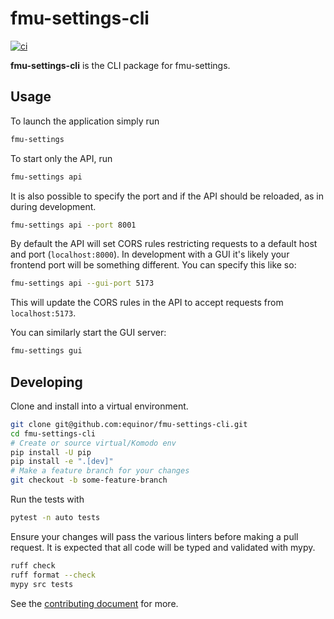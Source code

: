 # fmu-settings-cli

[![ci](https://github.com/equinor/fmu-settings-cli/actions/workflows/ci.yml/badge.svg)](https://github.com/equinor/fmu-settings-cli/actions/workflows/ci.yml)

**fmu-settings-cli** is the CLI package for fmu-settings.

## Usage

To launch the application simply run

```bash
fmu-settings
```

To start only the API, run

```bash
fmu-settings api
```

It is also possible to specify the port and if the API should be reloaded, as
in during development.

```bash
fmu-settings api --port 8001
```

By default the API will set CORS rules restricting requests to a default host
and port (`localhost:8000`). In development with a GUI it's likely your
frontend port will be something different. You can specify this like so:

```bash
fmu-settings api --gui-port 5173
```

This will update the CORS rules in the API to accept requests from
`localhost:5173`.

You can similarly start the GUI server:

```bash
fmu-settings gui
```

## Developing

Clone and install into a virtual environment.

```sh
git clone git@github.com:equinor/fmu-settings-cli.git
cd fmu-settings-cli
# Create or source virtual/Komodo env
pip install -U pip
pip install -e ".[dev]"
# Make a feature branch for your changes
git checkout -b some-feature-branch
```

Run the tests with

```sh
pytest -n auto tests
```

Ensure your changes will pass the various linters before making a pull
request. It is expected that all code will be typed and validated with
mypy.

```sh
ruff check
ruff format --check
mypy src tests
```

See the [contributing document](CONTRIBUTING.md) for more.
